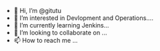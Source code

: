 - 👋 Hi, I’m @gitutu
- 👀 I’m interested in Devlopment and Operations....
- 🌱 I’m currently learning Jenkins...
- 💞️ I’m looking to collaborate on ...
- 📫 How to reach me ...

<!---
gitutu/gitutu is a ✨ special ✨ repository because its `README.md` (this file) appears on your GitHub profile.
You can click the Preview link to take a look at your changes.
--->
